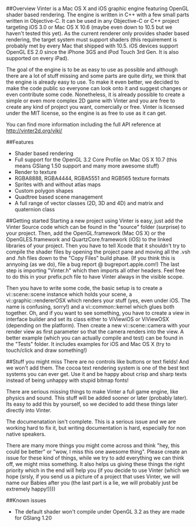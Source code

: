 ##Overview
Vinter is a Mac OS X and iOS graphic engine featuring OpenGL shader based rendering. The engine is written in C++ with a few small parts written in Objective-C. It can be used in any Objective-C or C++ project targeting iOS 3.0 or Mac OS X 10.6 (maybe even down to 10.5 but we haven't tested this yet). As the current renderer only provides shader based rendering, the target system must support shaders (this requirement is probably met by every Mac that shipped with 10.5. iOS devices support OpenGL ES 2.0 since the iPhone 3GS and iPod Touch 3rd Gen. It is also supported on every iPad).

The goal of the engine is to be as easy to use as possible and although there are a lot of stuff missing and some parts are quite dirty, we think that the engine is already easy to use. To make it even better, we decided to make the code public so everyone can look onto it and suggest changes or even contribute some code. Nonetheless, it is already possible to create a simple or even more complex 2D game with Vinter and you are free to create any kind of project you want, comercially or free. Vinter is licensed under the MIT license, so the engine is as free to use as it can get.

You can find more information including the full API reference at <http://vinter2d.org/viki/> 

##Features
- Shader based rendering
- Full support for the OpenGL 3.2 Core Profile on Mac OS X 10.7 (this means GSlang 1.50 support and many more awesome stuff)
- Render to texture
- RGBA8888, RGBA4444, RGBA5551 and RGB565 texture formats
- Sprites with and without atlas maps
- Custom polygon shapes
- Quadtree based scene management
- A full range of vector classes (2D, 3D and 4D) and matrix and quaternion class

##Getting started
Starting a new project using Vinter is easy, just add the Vinter Source code which can be found in the "source" folder (surprise) to your project. Then, add the OpenGL.framework (Mac OS X) or the OpenGLES.framework and QuartzCore.framework (iOS) to the linked libraries of your project. Then you have to tell Xcode that it shouldn't try to compile the shader files by opening the project pane and moving all the .vsh and .fsh files down to the "Copy Files" build phase. (If you think this is annyoing (as we do), file a bug report @ bugreport.apple.com!)
The last step is importing "Vinter.h" which then imports all other headers. Feel free to do this in your prefix.pch file to have Vinter always in the visible scope.

Then you have to write some code, the basic setup is to create a vi::scene::scene instance which holds your scene, a vi::graphic::rendererOSX which renders your stuff (yes, even under iOS. The name is confusing, sorry!) and a vi::common::kernel which glues both together. Oh, and if you want to see something, you have to create a view in interface builder and set its class either to ViViewiOS or ViViewOSX (depending on the platform). Then create a new vi::scene::camera with your render view as first parameter so that the camera renders into the view. 
A better example (which you can actually compile and test) can be found in the "Tests" folder. It includes examples for iOS and Mac OS X (try to touch/click and draw something!)

##Stuff you might miss
There are no controls like buttons or text fields! And we won't add them. The cocoa text rendering system is one of the best text systems you can ever get. Use it and be happy about crisp and sharp texts instead of being unhappy with stupid bitmap fonts!

There are serious missing things to make Vinter a full game engine, like physics and sound. This stuff will be added sooner or later (probably later). Its easy to add this by yourself, so we decided to add these things later directly into Vinter.

The documenatation isn't complete. This is a serious issue and we are working hard to fix it, but writing documentation is hard, especially for non native speakers.

There are many more things you might come across and think "hey, this could be better" or "wow, I miss this one awesome thing". Please create an issue for these kind of things, while we try to add everything we can think off, we might miss something. It also helps us giving these things the right priority which in the end will help you (if you decide to use Vinter (which we hope (srsly, if you send us a picture of a project that uses Vinter, we will name our Babies after you (the last part is a lie, we will probably just be extremely happy!))))

##Known issues
- The default shader won't compile under OpenGL 3.2 as they are made for GSlang 1.20
